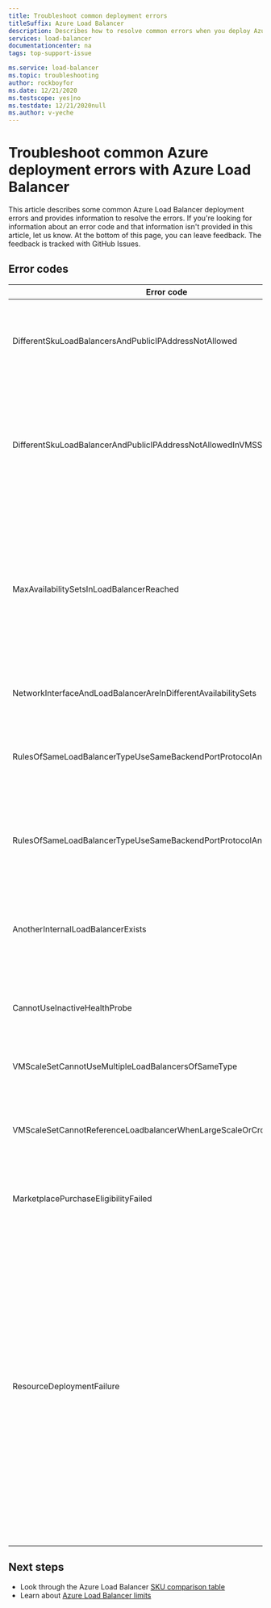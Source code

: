 ```yaml
---
title: Troubleshoot common deployment errors
titleSuffix: Azure Load Balancer
description: Describes how to resolve common errors when you deploy Azure Load Balancers
services: load-balancer
documentationcenter: na
tags: top-support-issue

ms.service: load-balancer
ms.topic: troubleshooting
author: rockboyfor
ms.date: 12/21/2020
ms.testscope: yes|no
ms.testdate: 12/21/2020null
ms.author: v-yeche
---
```


# Troubleshoot common Azure deployment errors with Azure Load Balancer

This article describes some common Azure Load Balancer deployment errors and provides information to resolve the errors. If you're looking for information about an error code and that information isn't provided in this article, let us know. At the bottom of this page, you can leave feedback. The feedback is tracked with GitHub Issues.

## Error codes

| Error code | Details and mitigation |
| ------- | ---------- |
|DifferentSkuLoadBalancersAndPublicIPAddressNotAllowed| Both Public IP SKU and Load Balancer SKU must match. Ensure Azure Load Balancer and Public IP SKUs match. Standard SKU is recommended for production workloads. Learn more about the [differences in SKUs](./skus.md)  |
|DifferentSkuLoadBalancerAndPublicIPAddressNotAllowedInVMSS | Virtual machine scale sets default to Basic Load Balancers when SKU is unspecified or deployed without Standard Public IPs. Re-deploy virtual machine scale set with Standard Public IPs on the individual instances to ensure Standard Load Balancer is selected or simply select a Standard LB when deploying virtual machine scale set from the Azure portal. |
|MaxAvailabilitySetsInLoadBalancerReached | The backend pool of a Load Balancer can contain a maximum of 150 availability sets. If you don't have availability sets explicitly defined for your VMs in the backend pool, each single VM goes into its own Availability Set. So deploying 150 standalone VMs would imply that it would have 150 Availability sets, thus hitting the limit. You can deploy an availability set and add additional VMs to it as a workaround. |
|NetworkInterfaceAndLoadBalancerAreInDifferentAvailabilitySets | For Basic Sku load balancer, network interface and load balancer have to be in the same availability set. |
|RulesOfSameLoadBalancerTypeUseSameBackendPortProtocolAndIPConfig| You cannot have more than one rule on a given load balancer type (internal, public) with same backend port and protocol referenced by same virtual machine scale set. Update your rule to change this duplicate rule creation. |
|RulesOfSameLoadBalancerTypeUseSameBackendPortProtocolAndVmssIPConfig| You cannot have more than one rule on a given load balancer type (internal, public) with same backend port and protocol referenced by same virtual machine scale set. Update your rule parameters to change this duplicate rule creation. |
|AnotherInternalLoadBalancerExists| You can have only one Load Balancer of type internal reference the same set of VMs/network interfaces in the backend of the Load Balancer. Update your deployment to ensure you are creating only one Load Balancer of the same type. |
|CannotUseInactiveHealthProbe| You cannot have a probe that's not used by any rule configured for virtual machine scale set health. Ensure that the probe that is set up is being actively used. |
|VMScaleSetCannotUseMultipleLoadBalancersOfSameType| You cannot have multiple Load Balancers of the same type (internal, public). You can have a maximum of one internal and one public Load Balancer. |
|VMScaleSetCannotReferenceLoadbalancerWhenLargeScaleOrCrossAZ | Basic Load Balancer is not supported for multiple-placement group virtual machine scale sets or cross-availability zone virtual machine scale set. Use Standard Load Balancer instead. |
|MarketplacePurchaseEligibilityFailed | Switch to the correct Administrative account to enable purchases due to subscription being an EA Subscription. You can read more [here](../marketplace/marketplace-faq-publisher-guide.md#what-could-block-a-customer-from-completing-a-purchase). |
|ResourceDeploymentFailure| If your load balancer is in a failed state, follow these steps to bring it back from the failed state:<ol><li>Go to https://resources.azure.com, and sign in with your Azure portal credentials.</li><li>Select **Read/Write**.</li><li>On the left, expand **Subscriptions**, and then expand the Subscription with the Load Balancer to update.</li><li>Expand **ResourceGroups**, and then expand the resource group with the Load Balancer to update.</li><li>Select **Microsoft.Network** > **LoadBalancers**, and then select the Load Balancer to update, **LoadBalancer_1**.</li><li>On the display page for **LoadBalancer_1**, select **GET** > **Edit**.</li><li>Update the **ProvisioningState** value from **Failed** to **Succeeded**.</li><li>Select **PUT**.</li></ol>|
|  |  |

## Next steps

* Look through the Azure Load Balancer [SKU comparison table](./skus.md)
* Learn about [Azure Load Balancer limits](../azure-resource-manager/management/azure-subscription-service-limits.md#load-balancer)


<!-- Update_Description: new article about load balancer common deployment errors -->
<!--NEW.date: 12/21/2020-->